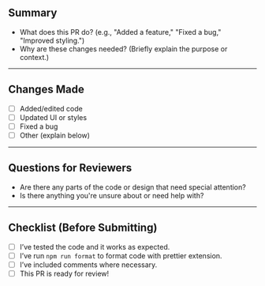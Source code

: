 ## Summary
- What does this PR do? (e.g., "Added a feature," "Fixed a bug," "Improved styling.")
- Why are these changes needed? (Briefly explain the purpose or context.)

---

## Changes Made
- [ ] Added/edited code
- [ ] Updated UI or styles
- [ ] Fixed a bug
- [ ] Other (explain below)

---

## Questions for Reviewers
- Are there any parts of the code or design that need special attention? 
- Is there anything you're unsure about or need help with?

---

## Checklist (Before Submitting)
- [ ] I’ve tested the code and it works as expected.
- [ ] I’ve run `npm run format` to format code with prettier extension.
- [ ] I’ve included comments where necessary.
- [ ] This PR is ready for review!
